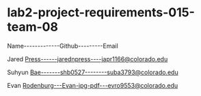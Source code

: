 # lab2-project-requirements-015-team-08

Name-------------Github---------Email

Jared Press------jarednpress----japr1166@colorado.edu

Suhyun Bae-------shb0527--------suba3793@colorado.edu

Evan Rodenburg---Evan-jpg-pdf---evro9553@colorado.edu
